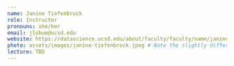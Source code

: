 ```yaml
---
name: Janine Tiefenbruck
role: Instructor
pronouns: she/her
email: jlobue@ucsd.edu
website: https://datascience.ucsd.edu/about/faculty/faculty/name/janine-tiefenbruck/
photo: assets/images/janine-tiefenbruck.jpeg # Note the slightly different path!
lecture: TBD
---
```

<!-- Hello, I'm Janine and I am excited to be teaching DSC 10 this fall! I'm originally from New Jersey but I've been at UCSD for over ten years both as a graduate student in Math and as a faculty member in Computer Science and now Data Science.  I love this course because it teaches you how to pose and answer interesting questions in any domain, so it really opens doors and allows you to dive into topics you're passionate about.  -->